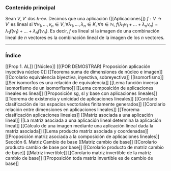 ### Contenido principal

Sean $V, V'$ dos $k$-ev. Decimos que una aplicación ([[Aplicaciones]]) $f: V \rightarrow V'$ es lineal si $\forall v_1 , \dots, v_n \in V, \forall \lambda_1, \dots, \lambda_n \in K, \forall n \in \mathbb{N}$, $f(\lambda_1 v_1 + \dots + \lambda_n v_n) = \lambda_1 f(v_1) + \dots + \lambda_n f(v_n)$. Es decir, $f$ es lineal si la imagen de una combinación lineal de $n$ vectores es la combinación lineal de la imagen de los $n$ vectores.

--- 
### Índice
[[Prop 1. AL]]
[[Núcleo]]
[[(POR DEMOSTRAR) Proposición aplicación inyectiva núcleo 0]]
[[Teorema suma de dimensiones de núcleo e imagen]]
[[Corolario equivalencia biyectiva, inyectiva, sobreyectiva]]
[[Isomorfismo]]
[[Ser isomorfos es una relación de equivalencia]]
[[Lema función inversa isomorfismo de un isomorfismo]]
[[Lema composición de aplicaciones lineales es lineal]]
[[Proposición sg, sl y base con aplicaciones lineales]]
[[Teorema de existencia y unicidad de aplicaciones lineales]]
[[Corolario clasificación de los espacios vectoriales finitamente generados]]
[[Corolario relación entre dimensiones en aplicaciones lineales]]
[[Teorema clasificación aplicaciones lineales]]
[[Matriz asociada a una aplicación lineal]]
[[La matriz asociada a una aplicación lineal determina la aplicación lineal]]
[[Cálculo de una imagen mediante una aplicación lineal dada la matriz asociada]]
[[Lema producto matriz asociada y coordenadas]]
[[Proposición matriz asociada a la composición de aplicaciones lineales]]
Sección 6. Matriz Cambio de base
[[Matriz cambio de base]]
[[Corolario producto cambio de base por base]]
[[Corolario producto de matriz cambio de base]]
[[Matriz invertible]]
[[Corolario matriz invertible de la matriz cambio de base]]
[[Proposición toda matriz invertible es de cambio de base]]



